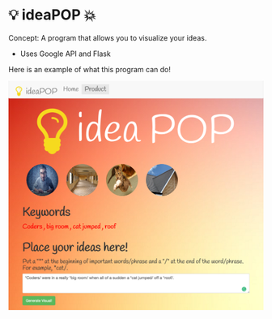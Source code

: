# :bulb: ideaPOP :boom:
Concept: A program that allows you to visualize your ideas. 

* Uses Google API and Flask

Here is an example of what this program can do!

![alt tag](static/images/ideaPOPExample1.png "ideaPOPScreenshot Image")
